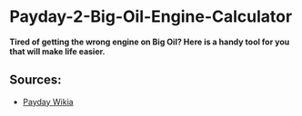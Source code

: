 # Payday-2-Big-Oil-Engine-Calculator
<b>Tired of getting the wrong engine on Big Oil? Here is a handy tool for you that will make life easier.</b>
<br>
<h2>Sources:</h2>
<ul>
  <li><a href="http://payday.wikia.com/wiki/Big_Oil#Loading%20Screen">Payday Wikia</a></li>
</ul>
